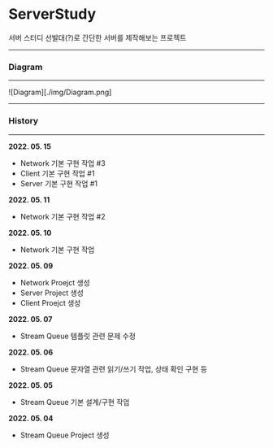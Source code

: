 # ServerStudy

서버 스터디 선발대(?)로 간단한 서버를 제작해보는 프로젝트

---------------

### __Diagram__

-----------

![Diagram][./img/Diagram.png]

---------------

### __History__

-----------

**2022. 05. 15**

- Network 기본 구현 작업 #3
- Client 기본 구현 작업 #1
- Server 기본 구현 작업 #1

**2022. 05. 11**

- Network 기본 구현 작업 #2

**2022. 05. 10**

- Network 기본 구현 작업

**2022. 05. 09**

- Network Proejct 생성
- Server Project 생성
- Client Proejct 생성

**2022. 05. 07**

 - Stream Queue 템플릿 관련 문제 수정

**2022. 05. 06**

 - Stream Queue 문자열 관련 읽기/쓰기 작업, 상태 확인 구현 등

**2022. 05. 05**

 - Stream Queue 기본 설계/구현 작업 

**2022. 05. 04**

 - Stream Queue Project 생성

